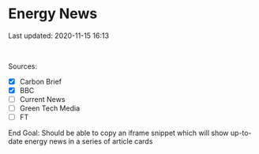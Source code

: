 # Energy News

Last updated: 2020-11-15 16:13

<br>

Sources:
- [x] Carbon Brief
- [x] BBC 
- [ ] Current News
- [ ] Green Tech Media
- [ ] FT

End Goal: Should be able to copy an iframe snippet which will show up-to-date energy news in a series of article cards